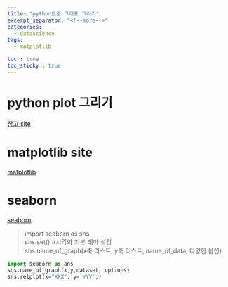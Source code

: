 ```yaml
---
title: "python으로 그래프 그리기"
excerpt_separator: "<!--more-->"
categories:
  - dataScience
tags:
  - matplotlib

toc : true
toc_sticky : true
---
```


# python plot 그리기
[참고 site](https://www.datacamp.com/cheat-sheet/matplotlib-cheat-sheet-plotting-in-python)


# matplotlib site
[matplotlib](https://matplotlib.org/)

# seaborn 
[seaborn](https://seaborn.pydata.org/)   
> import seaborn as sns    
> sns.set() #시각화 기본 테마 설정    
> sns.name_of_graph(x축 리스트, y축 리스트, name_of_data, 다양한 옵션)    

```python
import seaborn as ans
sns.name_of_graph(x,y,dataset, options)
sns.relplot(x="XXX", y='YYY',)
```
